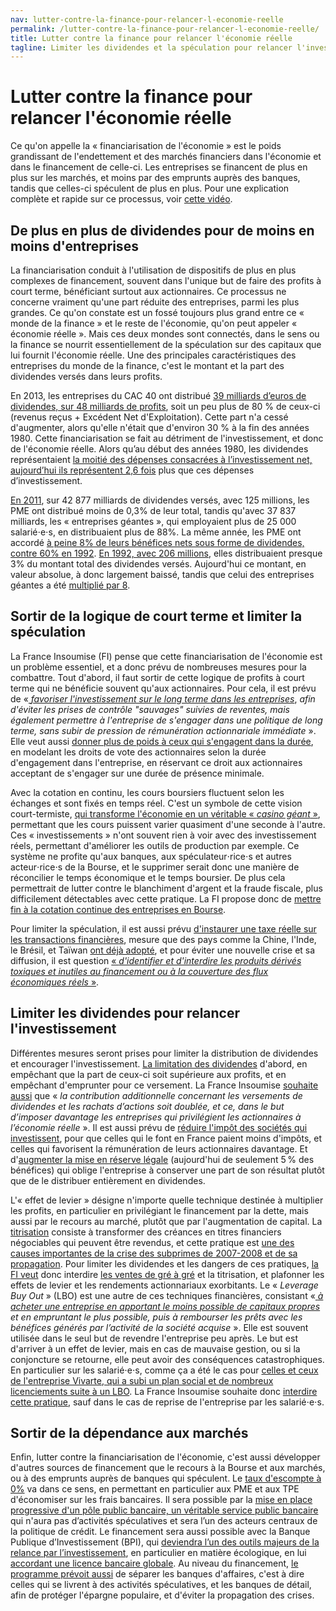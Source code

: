 ```yaml
---
nav: lutter-contre-la-finance-pour-relancer-l-economie-reelle
permalink: /lutter-contre-la-finance-pour-relancer-l-economie-reelle/
title: Lutter contre la finance pour relancer l'économie réelle
tagline: Limiter les dividendes et la spéculation pour relancer l'investissement
---
```


# Lutter contre la finance pour relancer l'économie réelle

Ce qu'on appelle la « financiarisation de l'économie » est le poids grandissant de l'endettement et des marchés financiers dans l'économie et dans le financement de celle-ci. Les entreprises se financent de plus en plus sur les marchés, et moins par des emprunts auprès des banques, tandis que celles-ci spéculent de plus en plus. Pour une explication complète et rapide sur ce processus, voir [cette vidéo](https://www.youtube.com/watch?v=OcNftI9gKHI).

## De plus en plus de dividendes pour de moins en moins d'entreprises

La financiarisation conduit à l'utilisation de dispositifs de plus en plus complexes de financement, souvent dans l'unique but de faire des profits à court terme, bénéficiant surtout aux actionnaires. Ce processus ne concerne vraiment qu'une part réduite des entreprises, parmi les plus grandes. Ce qu'on constate est un fossé toujours plus grand entre ce « monde de la finance » et le reste de l'économie, qu'on peut appeler « économie réelle ». Mais ces deux mondes sont connectés, dans le sens ou la finance se nourrit essentiellement de la spéculation sur des capitaux que lui fournit l'économie réelle. Une des principales caractéristiques des entreprises du monde de la finance, c'est le montant et la part des dividendes versés dans leurs profits.

En 2013, les entreprises du CAC 40 ont distribué [39 milliards d’euros de dividendes, sur 48 milliards de profits](http://alternatives-economiques.fr/blogs/chavagneux/2014/03/10/les-distributions-de-dividendes-plombent-l%E2%80%99investissement-des-entreprises/), soit un peu plus de 80 % de ceux-ci (revenus reçus + Excédent Net d'Exploitation). Cette part n'a cessé d'augmenter, alors qu'elle n'était que d'environ 30 % à la fin des années 1980. Cette financiarisation se fait au détriment de l'investissement, et donc de l'économie réelle. Alors qu’au début des années 1980, les dividendes représentaient [la moitié des dépenses consacrées à l’investissement net, aujourd’hui ils représentent 2,6 fois](http://alternatives-economiques.fr/blogs/chavagneux/2014/03/10/les-distributions-de-dividendes-plombent-l%E2%80%99investissement-des-entreprises/) plus que ces dépenses d’investissement.

[En 2011](https://www.slideshare.net/lesechos2/etudes-actionnariat-et-dividendes-preuves-lappui), sur 42 877 milliards de dividendes versés, avec 125 millions, les PME ont distribué moins de 0,3% de leur total, tandis qu'avec 37 837 milliards, les « entreprises géantes », qui employaient plus de 25 000 salarié⋅e⋅s, en distribuaient plus de 88%. La même année, les PME ont accordé [à peine 8% de leurs bénéfices nets sous forme de dividendes, contre 60% en 1992](http://www.capital.fr/enquetes/economie/dividendes-en-donne-t-on-trop-aux-actionnaires-927110). [En 1992, avec 206 millions](https://www.slideshare.net/lesechos2/etudes-actionnariat-et-dividendes-preuves-lappui), elles distribuaient presque 3% du montant total des dividendes versés. Aujourd'hui ce montant, en valeur absolue, à donc largement baissé, tandis que celui des entreprises géantes a été [multiplié par 8](https://www.slideshare.net/lesechos2/etudes-actionnariat-et-dividendes-preuves-lappui).

## Sortir de la logique de court terme et limiter la spéculation

La France Insoumise (FI) pense que cette financiarisation de l'économie est un problème essentiel, et a donc prévu de nombreuses mesures pour la combattre. Tout d'abord, il faut sortir de cette logique de profits à court terme qui ne bénéficie souvent qu'aux actionnaires. Pour cela, il est prévu de «[ _favoriser l'investissement sur le long terme dans les entreprises_](https://laec.fr/s20m2), _afin d'éviter les prises de contrôle "sauvages" suivies de reventes, mais également permettre à l'entreprise de s'engager dans une politique de long terme, sans subir de pression de rémunération actionnariale immédiate_ ». Elle veut aussi [donner plus de poids à ceux qui s'engagent dans la durée](https://laec.fr/s20m2), en modelant les droits de vote des actionnaires selon la durée d'engagement dans l'entreprise, en réservant ce droit aux actionnaires acceptant de s'engager sur une durée de présence minimale.

Avec la cotation en continu, les cours boursiers fluctuent selon les échanges et sont fixés en temps réel. C'est un symbole de cette vision court-termiste, [qui transforme l'économie en un véritable « _casino géant_ »](http://www.lemonde.fr/idees/article/2012/11/26/arretons-la-cotation-en-temps-continu-sur-les-marches_1796084_3232.html), permettant que les cours puissent varier quasiment d'une seconde à l'autre. Ces « investissements » n'ont souvent rien à voir avec des investissement réels, permettant d'améliorer les outils de production par exemple. Ce système ne profite qu'aux banques, aux spéculateur⋅rice⋅s et autres acteur⋅rice⋅s de la Bourse, et le supprimer serait donc une manière de réconcilier le temps économique et le temps boursier. De plus cela permettrait de lutter contre le blanchiment d'argent et la fraude fiscale, plus difficilement détectables avec cette pratique. La FI propose donc de [mettre fin à la cotation continue des entreprises en Bourse](https://laec.fr/s20m1).

Pour limiter la spéculation, il est aussi prévu [d'instaurer une taxe réelle sur les transactions financières](https://laec.fr/s19m3), mesure que des pays comme la Chine, l'Inde, le Brésil, et Taïwan [ont déjà adopté](https://www.oxfamfrance.org/actualites/taxe-sur-transactions-financieres/11-idees-recues-sur-taxe-sur-transactions-financieres), et pour éviter une nouvelle crise et sa diffusion, il est question [« _d'identifier et d'interdire les produits dérivés toxiques et inutiles au financement ou à la couverture des flux économiques réels_ »](https://laec.fr/s19m5).


## Limiter les dividendes pour relancer l'investissement

Différentes mesures seront prises pour limiter la distribution de dividendes et encourager l'investissement.  [La limitation des dividendes](https://laec.fr/s20m5) d'abord, en empêchant que la part de ceux-ci soit supérieure aux profits, et en empêchant d'emprunter pour ce versement. La France Insoumise [souhaite aussi](https://avenirencommun.fr/livret-produire-france/) que « _la contribution additionnelle concernant les versements de dividendes et les rachats d’actions soit doublée, et ce, dans le but d’imposer davantage les entreprises qui privilégient les actionnaires à l’économie réelle_ ». Il est aussi prévu de [réduire l'impôt des sociétés qui investissent](https://laec.fr/s20m3), pour que celles qui le font en France paient moins d'impôts, et celles qui favorisent la rémunération de leurs actionnaires davantage. Et d'[augmenter la mise en réserve légale](https://laec.fr/s20m4) (aujourd'hui de seulement 5 % des bénéfices) qui oblige l'entreprise à conserver une part de son résultat plutôt que de le distribuer entièrement en dividendes.

L'« effet de levier » désigne n'importe quelle technique destinée à multiplier les profits, en particulier en privilégiant le financement par la dette, mais aussi par le recours au marché, plutôt que par l'augmentation de capital. La [titrisation](https://fr.wikipedia.org/wiki/Titrisation) consiste à transformer des créances en titres financiers négociables qui peuvent être revendus, et cette pratique est [une des causes importantes de la crise des subprimes de 2007-2008 et de sa propagation](http://lintegral.over-blog.com/2014/04/la-titrisation-un-instrument-dangereux.html). Pour limiter les dividendes et les dangers de ces pratiques, [la FI veut](https://laec.fr/s19m4) donc interdire [les ventes de gré à gré](http://www.lafinancepourtous.com/Decryptages/Dossiers/Marches-financiers/Deux-types-d-organisation-des-marches) et la titrisation, et plafonner les effets de levier et les rendements actionnariaux exorbitants.
Le « _Leverage Buy Out_ » (LBO) est une autre de ces techniques financières, consistant «[ _à acheter une entreprise en apportant le moins possible de capitaux propres_](http://www.la-croix.com/Economie/Entreprises/Plan-social-Vivarte-quest-LBO-2017-01-23-1200819430) _et en empruntant le plus possible, puis à rembourser les prêts avec les bénéfices générés par l’activité de la société acquise_ ». Elle est souvent utilisée dans le seul but de revendre l'entreprise peu après. Le but est d'arriver à un effet de levier, mais en cas de mauvaise gestion, ou si la conjoncture se retourne, elle peut avoir des conséquences catastrophiques. En particulier sur les salarié⋅e⋅s, comme ça a été le cas pour [celles et ceux de l'entreprise Vivarte, qui a subi un plan social et de nombreux licenciements suite à un LBO](http://www.humanite.fr/les-vivarte-exigent-lencadrement-des-lbo-631154). La France Insoumise souhaite donc [interdire cette pratique](https://laec.fr/s20m6), sauf dans le cas de reprise de l'entreprise par les salarié⋅e⋅s.

## Sortir de la dépendance aux marchés

Enfin, lutter contre la financiarisation de l'économie, c'est aussi développer d'autres sources de financement que le recours à la Bourse et aux marchés, ou à des emprunts auprès de banques qui spéculent. Le [taux d'escompte à 0%](https://laec.fr/s21m3) va dans ce sens, en permettant en particulier aux PME et aux TPE d'économiser sur les frais bancaires. Il sera possible par la [mise en place progressive d'un pôle public bancaire, un véritable service public bancaire](https://avenirencommun.fr/le-livret-banques/) qui n'aura pas d’activités spéculatives et sera l’un des acteurs centraux de la politique de crédit. Le financement sera aussi possible avec la Banque Publique d’Investissement (BPI), qui [deviendra l’un des outils majeurs de la relance par l’investissement](https://avenirencommun.fr/le-livret-banques/), en particulier en matière écologique, en lui [accordant une licence bancaire globale](https://laec.fr/s21m2). Au niveau du financement, [le programme prévoit aussi](https://laec.fr/s19m1) de séparer les banques d'affaires, c'est à dire celles qui se livrent à des activités spéculatives, et les banques de détail, afin de protéger l'épargne populaire, et d'éviter la propagation des crises.
